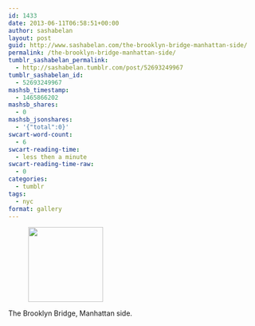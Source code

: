 ```yaml
---
id: 1433
date: 2013-06-11T06:58:51+00:00
author: sashabelan
layout: post
guid: http://www.sashabelan.com/the-brooklyn-bridge-manhattan-side/
permalink: /the-brooklyn-bridge-manhattan-side/
tumblr_sashabelan_permalink:
  - http://sashabelan.tumblr.com/post/52693249967
tumblr_sashabelan_id:
  - 52693249967
mashsb_timestamp:
  - 1465866202
mashsb_shares:
  - 0
mashsb_jsonshares:
  - '{"total":0}'
swcart-word-count:
  - 6
swcart-reading-time:
  - less then a minute
swcart-reading-time-raw:
  - 0
categories:
  - tumblr
tags:
  - nyc
format: gallery
---
```

<div id='gallery-444' class='gallery galleryid-1433 gallery-columns-3 gallery-size-thumbnail'>
  <figure class='gallery-item'> 
  
  <div class='gallery-icon portrait'>
    <a href='http://www.sashabelan.ru/the-brooklyn-bridge-manhattan-side/attachment/1434/'><img width="150" height="150" src="http://www.sashabelan.ru/wp-content/uploads/2013/06/tumblr_mo7ve4n2Ze1qarj97o1_1280-150x150.jpg" class="attachment-thumbnail size-thumbnail" alt="" /></a>
  </div></figure>
</div>

The Brooklyn Bridge, Manhattan side.